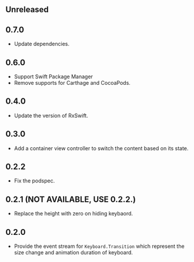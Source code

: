 ## Unreleased


## 0.7.0

- Update dependencies.


## 0.6.0

- Support Swift Package Manager
- Remove supports for Carthage and CocoaPods.


## 0.4.0

- Update the version of RxSwift.


## 0.3.0

- Add a container view controller to switch the content based on its state.


## 0.2.2

- Fix the podspec.


## 0.2.1 (NOT AVAILABLE, USE 0.2.2.)

- Replace the height with zero on hiding keybaord.


## 0.2.0

- Provide the event stream for `Keyboard.Transition` which represent the size change and animation duration of keyboard.
